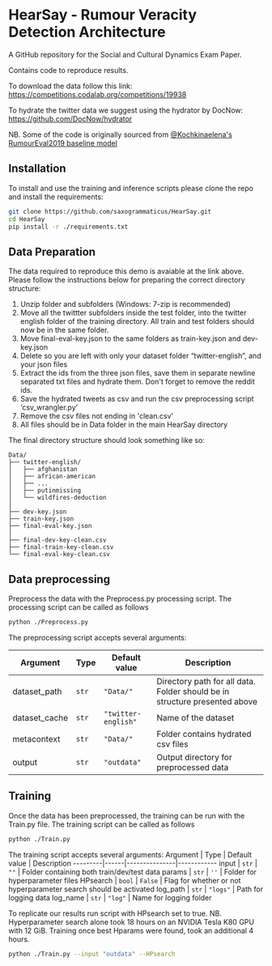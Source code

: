 # HearSay - Rumour Veracity Detection Architecture

A GitHub repository for the Social and Cultural Dynamics Exam Paper.

Contains code to reproduce results.

To download the data follow this link: https://competitions.codalab.org/competitions/19938

To hydrate the twitter data we suggest using the hydrator by DocNow: https://github.com/DocNow/hydrator

NB. Some of the code is originally sourced from [@Kochkinaelena's RumourEval2019 baseline model](https://github.com/kochkinaelena/RumourEval2019)
## Installation

To install and use the training and inference scripts please clone the repo and install the requirements:

```bash
git clone https://github.com/saxogrammaticus/HearSay.git
cd HearSay
pip install -r ./requirements.txt
```

## Data Preparation

The data required to reproduce this demo is avaiable at the link above. Please follow the instructions below for preparing the correct directory structure:
1. Unzip folder and subfolders (Windows: 7-zip is recommended)
2. Move all the twittter subfolders inside the test folder, into the twitter english folder of the training directory. All train and test folders should now be in the same folder.
3. Move final-eval-key.json to the same folders as train-key.json and dev-key.json
4. Delete so you are left with only your dataset folder “twitter-english”, and your json files
5. Extract the ids from the three json files, save them in separate newline separated txt files and hydrate them. Don't forget to remove the reddit ids.
6. Save the hydrated tweets as csv and run the csv preprocessing script ‘csv_wrangler.py’
7. Remove the csv files not ending in 'clean.csv'
8. All files should be in Data folder in the main HearSay directory

The final directory  structure should look something like so:

```
Data/
├── twitter-english/
│   ├── afghanistan
│   ├── african-american
│   ├── ...
│   ├── putinmissing
│   └── wildfires-deduction
│
├── dev-key.json
├── train-key.json  
├── final-eval-key.json
│
├── final-dev-key-clean.csv
├── final-train-key-clean.csv  
└── final-eval-key-clean.csv
```

## Data preprocessing

Preprocess the data with the Preprocess.py processing script.
The processing script can be called as follows

```bash
python ./Preprocess.py 
```
The preprocessing script accepts several arguments:

Argument | Type | Default value | Description
---------|------|---------------|------------
dataset_path | `str` | `"Data/"` | Directory path for all data. Folder should be in structure presented above
dataset_cache | `str` | `"twitter-english"` | Name of the dataset
metacontext | `str` | `"Data/"` | Folder contains hydrated csv files
output | `str` | `"outdata"` | Output directory for preprocessed data



## Training

Once the data has been preprocessed, the training can be run with the Train.py file.
The training script can be called as follows

```bash
python ./Train.py 
```
The training script accepts several arguments:
Argument | Type | Default value | Description
---------|------|---------------|------------
input | `str` | `""` | Folder containing both train/dev/test data
params | `str` | `''` | Folder for hyperparameter files
HPsearch | `bool` | `False` | Flag for whether or not hyperparameter search should be activated
log_path | `str` | `"logs"` | Path for logging data
log_name | `str` | `"log"` | Name for logging folder

To replicate our results run script with HPsearch set to true.
NB. Hyperparameter search alone took 18 hours on an NVIDIA Tesla K80 GPU with 12 GiB. 
    Training once best Hparams were found, took an additional 4 hours.
```bash
python ./Train.py --input "outdata" --HPsearch
```
